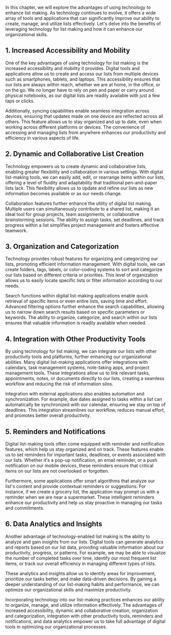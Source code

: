
In this chapter, we will explore the advantages of using technology to enhance list making. As technology continues to evolve, it offers a wide array of tools and applications that can significantly improve our ability to create, manage, and utilize lists effectively. Let's delve into the benefits of leveraging technology for list making and how it can enhance our organizational skills.

## 1\. Increased Accessibility and Mobility

One of the key advantages of using technology for list making is the increased accessibility and mobility it provides. Digital tools and applications allow us to create and access our lists from multiple devices such as smartphones, tablets, and laptops. This accessibility ensures that our lists are always within reach, whether we are at home, in the office, or on the go. We no longer have to rely on pen and paper or carry around physical notebooks, as our digital lists are readily available with just a few taps or clicks.

Additionally, syncing capabilities enable seamless integration across devices, ensuring that updates made on one device are reflected across all others. This feature allows us to stay organized and up to date, even when working across different platforms or devices. The convenience of accessing and managing lists from anywhere enhances our productivity and efficiency in various aspects of life.

## 2\. Dynamic and Collaborative List Creation

Technology empowers us to create dynamic and collaborative lists, enabling greater flexibility and collaboration in various settings. With digital list-making tools, we can easily add, edit, or rearrange items within our lists, offering a level of fluidity and adaptability that traditional pen-and-paper lists lack. This flexibility allows us to update and refine our lists as new information becomes available or as our needs change.

Collaboration features further enhance the utility of digital list making. Multiple users can simultaneously contribute to a shared list, making it an ideal tool for group projects, team assignments, or collaborative brainstorming sessions. The ability to assign tasks, set deadlines, and track progress within a list simplifies project management and fosters effective teamwork.

## 3\. Organization and Categorization

Technology provides robust features for organizing and categorizing our lists, promoting efficient information management. With digital tools, we can create folders, tags, labels, or color-coding systems to sort and categorize our lists based on different criteria or priorities. This level of organization allows us to easily locate specific lists or filter information according to our needs.

Search functions within digital list-making applications enable quick retrieval of specific items or even entire lists, saving time and effort. Advanced filtering options further enhance the search capabilities, allowing us to narrow down search results based on specific parameters or keywords. The ability to organize, categorize, and search within our lists ensures that valuable information is readily available when needed.

## 4\. Integration with Other Productivity Tools

By using technology for list making, we can integrate our lists with other productivity tools and platforms, further enhancing our organizational abilities. Many digital list-making applications offer integrations with calendars, task management systems, note-taking apps, and project management tools. These integrations allow us to link relevant tasks, appointments, notes, or documents directly to our lists, creating a seamless workflow and reducing the risk of information silos.

Integration with external applications also enables automation and synchronization. For example, due dates assigned to tasks within a list can automatically be synchronized with our calendar, ensuring we stay on top of deadlines. This integration streamlines our workflow, reduces manual effort, and promotes better overall productivity.

## 5\. Reminders and Notifications

Digital list-making tools often come equipped with reminder and notification features, which help us stay organized and on track. These features enable us to set reminders for important tasks, deadlines, or events associated with our lists. Whether it's a pop-up notification, an email reminder, or a push notification on our mobile devices, these reminders ensure that critical items on our lists are not overlooked or forgotten.

Furthermore, some applications offer smart algorithms that analyze our list's content and provide contextual reminders or suggestions. For instance, if we create a grocery list, the application may prompt us with a reminder when we are near a supermarket. These intelligent reminders enhance our productivity and help us stay proactive in managing our tasks and commitments.

## 6\. Data Analytics and Insights

Another advantage of technology-enabled list making is the ability to analyze and gain insights from our lists. Digital tools can generate analytics and reports based on our list data, providing valuable information about our productivity, progress, or patterns. For example, we may be able to visualize the number of completed tasks over time, identify our most frequent list items, or track our overall efficiency in managing different types of lists.

These analytics and insights allow us to identify areas for improvement, prioritize our tasks better, and make data-driven decisions. By gaining a deeper understanding of our list-making habits and performance, we can optimize our organizational skills and maximize productivity.

Incorporating technology into our list-making practices enhances our ability to organize, manage, and utilize information effectively. The advantages of increased accessibility, dynamic and collaborative creation, organization and categorization, integration with other productivity tools, reminders and notifications, and data analytics empower us to take full advantage of digital tools in optimizing our organizational processes.
